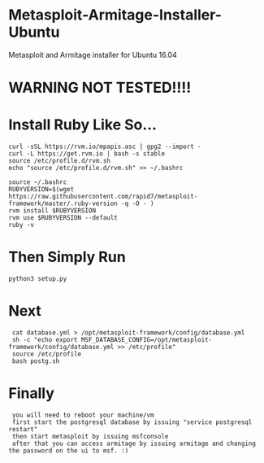 # Metasploit-Armitage-Installer-Ubuntu
Metasploit and Armitage installer for Ubuntu 16.04 
# WARNING NOT TESTED!!!!

# Install Ruby Like So...
    curl -sSL https://rvm.io/mpapis.asc | gpg2 --import -
    curl -L https://get.rvm.io | bash -s stable
    source /etc/profile.d/rvm.sh
    echo "source /etc/profile.d/rvm.sh" >> ~/.bashrc
    
    source ~/.bashrc
    RUBYVERSION=$(wget https://raw.githubusercontent.com/rapid7/metasploit-framework/master/.ruby-version -q -O - )
    rvm install $RUBYVERSION
    rvm use $RUBYVERSION --default
    ruby -v
    
# Then Simply Run
    python3 setup.py
    
# Next
     cat database.yml > /opt/metasploit-framework/config/database.yml
     sh -c "echo export MSF_DATABASE_CONFIG=/opt/metasploit-framework/config/database.yml >> /etc/profile"
     source /etc/profile
     bash postg.sh
     
# Finally
     you will need to reboot your machine/vm 
     first start the postgresql database by issuing "service postgresql restart"
     then start metasploit by issuing msfconsole
     after that you can access armitage by issuing armitage and changing the password on the ui to msf. :)
